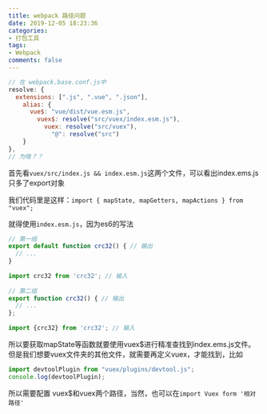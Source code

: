 ```yaml
---
title: webpack 路径问题
date: 2019-12-05 18:23:36
categories:
- 打包工具
tags:
- Webpack
comments: false
---
```




```js
// 在 webpack.base.conf.js中
resolve: {
  extensions: [".js", ".vue", ".json"],
    alias: {
      vue$: "vue/dist/vue.esm.js",
        vuex$: resolve("src/vuex/index.esm.js"),
          vuex: resolve("src/vuex"),
            "@": resolve("src")
    }
},
// 为啥？？
```

首先看`vuex/src/index.js && index.esm.js`这两个文件，可以看出index.ems.js只多了export对象

我们代码里是这样：`import { mapState, mapGetters, mapActions } from "vuex";`

就得使用`index.esm.js`，因为es6的写法

```js
// 第一组
export default function crc32() { // 输出
  // ...
}
 
import crc32 from 'crc32'; // 输入
 
// 第二组
export function crc32() { // 输出
  // ...
};
 
import {crc32} from 'crc32'; // 输入
```

所以要获取mapState等函数就要使用vuex$进行精准查找到index.ems.js文件。但是我们想要vuex文件夹的其他文件，就需要再定义vuex，才能找到，比如

```js
import devtoolPlugin from "vuex/plugins/devtool.js";
console.log(devtoolPlugin);
```

所以需要配置 vuex$和vuex两个路径，当然，也可以在`import Vuex form '相对路径'`